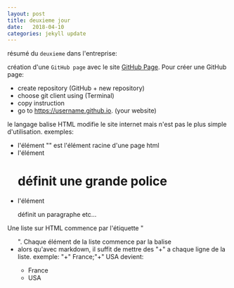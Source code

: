 ```yaml
---
layout: post
title: deuxieme jour
date:   2018-04-10
categories: jekyll update
---
```

résumé du `deuxieme` dans l'entreprise:

création d'une `GitHub page` avec le site [GitHub Page][githubpage].
Pour créer une GitHub page:
+ create repository (GitHub + new repository)
+ choose git client using (Terminal)
+ copy instruction
+ go to https://username.github.io. (your website)

le langage balise HTML modifie le site internet mais n'est pas le plus simple d'utilisation.
exemples:
+ l'élément "<html>" est l'élément racine d'une page html
+ l'élément <h1> définit une grande police
+ l'élément <p> définit un paragraphe etc...

Une liste sur HTML commence par l'étiquette "<ul>". Chaque élément de la liste commence par la balise <li> alors qu'avec markdown, il suffit de mettre des "+" a chaque ligne de la liste.
exemple:
"+" France;"+" USA
devient:
+ France
+ USA




[githubpage]: https://pages.github.com
